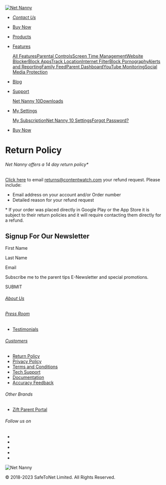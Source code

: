 [![Net Nanny](/net-nanny-logo.svg)](https://www.netnanny.com/ "Return to the Home Page")

* [_Contact Us_](https://www.netnanny.com/support/return-policy/#)
* [Buy Now](https://www.netnanny.com/checkout/)

* [Products](https://www.netnanny.com/products/)
* [Features](https://www.netnanny.com/features/)
    
    [All Features](https://www.netnanny.com/features/)[Parental Controls](https://www.netnanny.com/features/parental-controls/)[Screen Time Management](https://www.netnanny.com/features/time-management/)[Website Blocker](https://www.netnanny.com/features/website-blocker/)[Block Apps](https://www.netnanny.com/features/block-apps/)[Track Location](https://www.netnanny.com/features/track-location-phone/)[Internet Filter](https://www.netnanny.com/features/internet-filter/)[Block Pornography](https://www.netnanny.com/features/porn-blocking/)[Alerts and Reporting](https://www.netnanny.com/features/alerts-and-reporting/)[Family Feed](https://www.netnanny.com/features/family-feed/)[Parent Dashboard](https://www.netnanny.com/features/parent-dashboard/)[YouTube Monitoring](https://www.netnanny.com/features/youtube-monitoring-and-management/)[Social Media Protection](https://www.netnanny.com/features/social-media-protection/)
    
* [Blog](https://www.netnanny.com/blog/)
* [Support](#)
    
    [Net Nanny 10](https://www.netnanny.com/support/net-nanny-10/)[Downloads](https://www.netnanny.com/downloads/)
    
* [My Settings](#)
    
    [My Subscription](https://www.netnanny.com/account/)[Net Nanny 10 Settings](https://parent.netnanny.com/)[Forgot Password?](https://www.netnanny.com/password-help/)
    
* [Buy Now](https://www.netnanny.com/checkout/)

Return Policy
=============

###### Net Nanny offers a 14 day return policy\*

[Click here](mailto:returns@contentwatch.com) to email returns@contentwatch.com your refund request. Please include:

* Email address on your account and/or Order number
* Detailed reason for your refund request

\* If your order was placed directly in Google Play or the App Store it is subject to their return policies and it will require contacting them directly for a refund.

Signup For Our Newsletter
-------------------------

First Name

Last Name

Email

Subscribe me to the parent tips E-Newsletter and special promotions.

SUBMIT

###### [About Us](https://www.netnanny.com/company/)

###### [Press Room](https://www.netnanny.com/press/)

* [Testimonials](https://www.netnanny.com/company/testimonials/)

###### [Customers](https://www.netnanny.com/support/)

* [Return Policy](https://www.netnanny.com/support/return-policy/)
* [Privacy Policy](https://www.netnanny.com/support/privacy-policy/)
* [Terms and Conditions](https://www.netnanny.com/support/terms-conditions/)
* [Tech Support](https://www.netnanny.com/support/)
* [Documentation](https://www.netnanny.com/support/documentation/)
* [Accuracy Feedback](https://www.netnanny.com/support/accuracy/)

###### Other Brands

* [Zift Parent Portal](https://wezift.com/parent-portal/)

###### Follow us on

* [](https://www.facebook.com/NetNanny "Facebook")
* [](https://www.pinterest.com/netnanny/ "Pinterest")
* [](https://twitter.com/netnanny "Twitter")
* [](https://www.instagram.com/net_nanny/ "Instagram")
* [](https://www.youtube.com/c/NetNannyVids "YouTube")

![Net Nanny](/net-nanny-logo.svg)

© 2018-2023 SafeToNet Limited. All Rights Reserved.